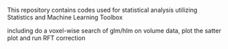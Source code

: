 This repository contains codes used for statistical analysis utilizing Statistics and Machine Learning Toolbox

including do a voxel-wise search of glm/hlm on volume data, plot the satter plot and run RFT correction

